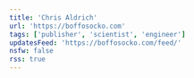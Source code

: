 ```yaml
---
title: 'Chris Aldrich'
url: 'https://boffosocko.com'
tags: ['publisher', 'scientist', 'engineer']
updatesFeed: 'https://boffosocko.com/feed/'
nsfw: false
rss: true
---
```

